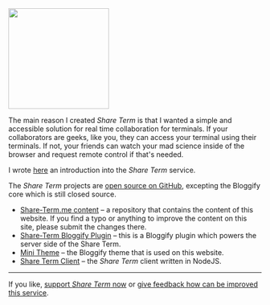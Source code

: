 <img src="http://i.imgur.com/DkZM3ub.png" width=200 class="pull-right img mrg-s">

The main reason I created *Share Term* is that I wanted a simple and accessible solution for real time collaboration for terminals. If your collaborators are geeks, like you, they can access your terminal using their terminals. If not, your friends can watch your mad science inside of the browser and request remote control if that's needed.

I wrote [here](http://share-term.me/blog/1-hello-world) an introduction into the *Share Term* service.

The *Share Term* projects are [open source on GitHub](https://github.com/Share-Term), excepting the Bloggify core which is still closed source.

 - [Share-Term.me content](https://github.com/Share-Term/share-term.me) – a repository that contains the content of this website. If you find a typo or anything to improve the content on this site, please submit the changes there.
 - [Share-Term Bloggify Plugin](https://github.com/Share-Term/server) – this is a Bloggify plugin which powers the server side of the Share Term.
 - [Mini Theme](https://github.com/Bloggify/mini-theme) – the Bloggify theme that is used on this website.
 - [Share Term Client](https://github.com/Share-Term/share-term) – the *Share Term* client written in NodeJS.

---

If you like, [support *Share Term* now](http://share-term.me/support) or [give feedback how can be improved this service](http://share-term.me/contact). <i class="fa fa-heart"></i>

